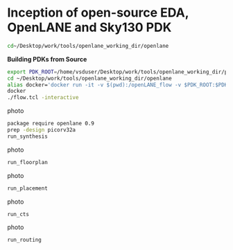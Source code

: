 # Inception of open-source EDA, OpenLANE and Sky130 PDK



```bash
cd~/Desktop/work/tools/openlane_working_dir/openlane
```
 **Building PDKs from Source**

```bash
export PDK_ROOT=/home/vsduser/Desktop/work/tools/openlane_working_dir/pdks
cd ~/Desktop/work/tools/openlane_working_dir/openlane
alias docker='docker run -it -v $(pwd):/openLANE_flow -v $PDK_ROOT:$PDK_ROOT -e PDK_ROOT=$PDK_ROOT -u $(id -u $USER):$(id -g $USER) efabless/openlane:v0.21'
docker
./flow.tcl -interactive
```

photo

```bash
package require openlane 0.9
prep -design picorv32a
run_synthesis
```
photo

```bash
run_floorplan
```
photo
```bash
run_placement
```
photo
```bash
run_cts
```
photo
```bash
run_routing
```



